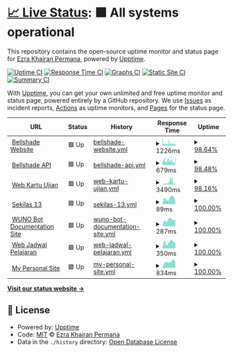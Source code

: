 # [📈 Live Status](https://status.rmecha.my.id): <!--live status--> **🟩 All systems operational**

This repository contains the open-source uptime monitor and status page for [Ezra Khairan Permana](https://www.rmecha.my.id/), powered by [Upptime](https://github.com/upptime/upptime).

[![Uptime CI](https://github.com/reacto11mecha/uptime-status/workflows/Uptime%20CI/badge.svg)](https://github.com/reacto11mecha/uptime-status/actions?query=workflow%3A%22Uptime+CI%22)
[![Response Time CI](https://github.com/reacto11mecha/uptime-status/workflows/Response%20Time%20CI/badge.svg)](https://github.com/reacto11mecha/uptime-status/actions?query=workflow%3A%22Response+Time+CI%22)
[![Graphs CI](https://github.com/reacto11mecha/uptime-status/workflows/Graphs%20CI/badge.svg)](https://github.com/reacto11mecha/uptime-status/actions?query=workflow%3A%22Graphs+CI%22)
[![Static Site CI](https://github.com/reacto11mecha/uptime-status/workflows/Static%20Site%20CI/badge.svg)](https://github.com/reacto11mecha/uptime-status/actions?query=workflow%3A%22Static+Site+CI%22)
[![Summary CI](https://github.com/reacto11mecha/uptime-status/workflows/Summary%20CI/badge.svg)](https://github.com/reacto11mecha/uptime-status/actions?query=workflow%3A%22Summary+CI%22)

With [Upptime](https://upptime.js.org), you can get your own unlimited and free uptime monitor and status page, powered entirely by a GitHub repository. We use [Issues](https://github.com/reacto11mecha/uptime-status/issues) as incident reports, [Actions](https://github.com/reacto11mecha/uptime-status/actions) as uptime monitors, and [Pages](https://status.rmecha.my.id) for the status page.

<!--start: status pages-->
<!-- This summary is generated by Upptime (https://github.com/upptime/upptime) -->
<!-- Do not edit this manually, your changes will be overwritten -->
<!-- prettier-ignore -->
| URL | Status | History | Response Time | Uptime |
| --- | ------ | ------- | ------------- | ------ |
| <img alt="" src="https://icons.duckduckgo.com/ip3/bellshade.org.ico" height="13"> [Bellshade Website](https://bellshade.org) | 🟩 Up | [bellshade-website.yml](https://github.com/reacto11mecha/uptime-status/commits/HEAD/history/bellshade-website.yml) | <details><summary><img alt="Response time graph" src="./graphs/bellshade-website/response-time-week.png" height="20"> 1226ms</summary><br><a href="https://status.rmecha.my.id/history/bellshade-website"><img alt="Response time 1248" src="https://img.shields.io/endpoint?url=https%3A%2F%2Fraw.githubusercontent.com%2Freacto11mecha%2Fuptime-status%2FHEAD%2Fapi%2Fbellshade-website%2Fresponse-time.json"></a><br><a href="https://status.rmecha.my.id/history/bellshade-website"><img alt="24-hour response time 1160" src="https://img.shields.io/endpoint?url=https%3A%2F%2Fraw.githubusercontent.com%2Freacto11mecha%2Fuptime-status%2FHEAD%2Fapi%2Fbellshade-website%2Fresponse-time-day.json"></a><br><a href="https://status.rmecha.my.id/history/bellshade-website"><img alt="7-day response time 1226" src="https://img.shields.io/endpoint?url=https%3A%2F%2Fraw.githubusercontent.com%2Freacto11mecha%2Fuptime-status%2FHEAD%2Fapi%2Fbellshade-website%2Fresponse-time-week.json"></a><br><a href="https://status.rmecha.my.id/history/bellshade-website"><img alt="30-day response time 1401" src="https://img.shields.io/endpoint?url=https%3A%2F%2Fraw.githubusercontent.com%2Freacto11mecha%2Fuptime-status%2FHEAD%2Fapi%2Fbellshade-website%2Fresponse-time-month.json"></a><br><a href="https://status.rmecha.my.id/history/bellshade-website"><img alt="1-year response time 1289" src="https://img.shields.io/endpoint?url=https%3A%2F%2Fraw.githubusercontent.com%2Freacto11mecha%2Fuptime-status%2FHEAD%2Fapi%2Fbellshade-website%2Fresponse-time-year.json"></a></details> | <details><summary><a href="https://status.rmecha.my.id/history/bellshade-website">98.64%</a></summary><a href="https://status.rmecha.my.id/history/bellshade-website"><img alt="All-time uptime 99.41%" src="https://img.shields.io/endpoint?url=https%3A%2F%2Fraw.githubusercontent.com%2Freacto11mecha%2Fuptime-status%2FHEAD%2Fapi%2Fbellshade-website%2Fuptime.json"></a><br><a href="https://status.rmecha.my.id/history/bellshade-website"><img alt="24-hour uptime 98.70%" src="https://img.shields.io/endpoint?url=https%3A%2F%2Fraw.githubusercontent.com%2Freacto11mecha%2Fuptime-status%2FHEAD%2Fapi%2Fbellshade-website%2Fuptime-day.json"></a><br><a href="https://status.rmecha.my.id/history/bellshade-website"><img alt="7-day uptime 98.64%" src="https://img.shields.io/endpoint?url=https%3A%2F%2Fraw.githubusercontent.com%2Freacto11mecha%2Fuptime-status%2FHEAD%2Fapi%2Fbellshade-website%2Fuptime-week.json"></a><br><a href="https://status.rmecha.my.id/history/bellshade-website"><img alt="30-day uptime 98.90%" src="https://img.shields.io/endpoint?url=https%3A%2F%2Fraw.githubusercontent.com%2Freacto11mecha%2Fuptime-status%2FHEAD%2Fapi%2Fbellshade-website%2Fuptime-month.json"></a><br><a href="https://status.rmecha.my.id/history/bellshade-website"><img alt="1-year uptime 98.73%" src="https://img.shields.io/endpoint?url=https%3A%2F%2Fraw.githubusercontent.com%2Freacto11mecha%2Fuptime-status%2FHEAD%2Fapi%2Fbellshade-website%2Fuptime-year.json"></a></details>
| <img alt="" src="https://icons.duckduckgo.com/ip3/api.bellshade.org.ico" height="13"> [Bellshade API](https://api.bellshade.org) | 🟩 Up | [bellshade-api.yml](https://github.com/reacto11mecha/uptime-status/commits/HEAD/history/bellshade-api.yml) | <details><summary><img alt="Response time graph" src="./graphs/bellshade-api/response-time-week.png" height="20"> 679ms</summary><br><a href="https://status.rmecha.my.id/history/bellshade-api"><img alt="Response time 846" src="https://img.shields.io/endpoint?url=https%3A%2F%2Fraw.githubusercontent.com%2Freacto11mecha%2Fuptime-status%2FHEAD%2Fapi%2Fbellshade-api%2Fresponse-time.json"></a><br><a href="https://status.rmecha.my.id/history/bellshade-api"><img alt="24-hour response time 636" src="https://img.shields.io/endpoint?url=https%3A%2F%2Fraw.githubusercontent.com%2Freacto11mecha%2Fuptime-status%2FHEAD%2Fapi%2Fbellshade-api%2Fresponse-time-day.json"></a><br><a href="https://status.rmecha.my.id/history/bellshade-api"><img alt="7-day response time 679" src="https://img.shields.io/endpoint?url=https%3A%2F%2Fraw.githubusercontent.com%2Freacto11mecha%2Fuptime-status%2FHEAD%2Fapi%2Fbellshade-api%2Fresponse-time-week.json"></a><br><a href="https://status.rmecha.my.id/history/bellshade-api"><img alt="30-day response time 831" src="https://img.shields.io/endpoint?url=https%3A%2F%2Fraw.githubusercontent.com%2Freacto11mecha%2Fuptime-status%2FHEAD%2Fapi%2Fbellshade-api%2Fresponse-time-month.json"></a><br><a href="https://status.rmecha.my.id/history/bellshade-api"><img alt="1-year response time 870" src="https://img.shields.io/endpoint?url=https%3A%2F%2Fraw.githubusercontent.com%2Freacto11mecha%2Fuptime-status%2FHEAD%2Fapi%2Fbellshade-api%2Fresponse-time-year.json"></a></details> | <details><summary><a href="https://status.rmecha.my.id/history/bellshade-api">98.48%</a></summary><a href="https://status.rmecha.my.id/history/bellshade-api"><img alt="All-time uptime 99.42%" src="https://img.shields.io/endpoint?url=https%3A%2F%2Fraw.githubusercontent.com%2Freacto11mecha%2Fuptime-status%2FHEAD%2Fapi%2Fbellshade-api%2Fuptime.json"></a><br><a href="https://status.rmecha.my.id/history/bellshade-api"><img alt="24-hour uptime 97.27%" src="https://img.shields.io/endpoint?url=https%3A%2F%2Fraw.githubusercontent.com%2Freacto11mecha%2Fuptime-status%2FHEAD%2Fapi%2Fbellshade-api%2Fuptime-day.json"></a><br><a href="https://status.rmecha.my.id/history/bellshade-api"><img alt="7-day uptime 98.48%" src="https://img.shields.io/endpoint?url=https%3A%2F%2Fraw.githubusercontent.com%2Freacto11mecha%2Fuptime-status%2FHEAD%2Fapi%2Fbellshade-api%2Fuptime-week.json"></a><br><a href="https://status.rmecha.my.id/history/bellshade-api"><img alt="30-day uptime 99.13%" src="https://img.shields.io/endpoint?url=https%3A%2F%2Fraw.githubusercontent.com%2Freacto11mecha%2Fuptime-status%2FHEAD%2Fapi%2Fbellshade-api%2Fuptime-month.json"></a><br><a href="https://status.rmecha.my.id/history/bellshade-api"><img alt="1-year uptime 98.75%" src="https://img.shields.io/endpoint?url=https%3A%2F%2Fraw.githubusercontent.com%2Freacto11mecha%2Fuptime-status%2FHEAD%2Fapi%2Fbellshade-api%2Fuptime-year.json"></a></details>
| <img alt="" src="https://icons.duckduckgo.com/ip3/kartuujian.sman12-bekasi.sch.id.ico" height="13"> [Web Kartu Ujian](https://kartuujian.sman12-bekasi.sch.id/) | 🟩 Up | [web-kartu-ujian.yml](https://github.com/reacto11mecha/uptime-status/commits/HEAD/history/web-kartu-ujian.yml) | <details><summary><img alt="Response time graph" src="./graphs/web-kartu-ujian/response-time-week.png" height="20"> 3490ms</summary><br><a href="https://status.rmecha.my.id/history/web-kartu-ujian"><img alt="Response time 1700" src="https://img.shields.io/endpoint?url=https%3A%2F%2Fraw.githubusercontent.com%2Freacto11mecha%2Fuptime-status%2FHEAD%2Fapi%2Fweb-kartu-ujian%2Fresponse-time.json"></a><br><a href="https://status.rmecha.my.id/history/web-kartu-ujian"><img alt="24-hour response time 1875" src="https://img.shields.io/endpoint?url=https%3A%2F%2Fraw.githubusercontent.com%2Freacto11mecha%2Fuptime-status%2FHEAD%2Fapi%2Fweb-kartu-ujian%2Fresponse-time-day.json"></a><br><a href="https://status.rmecha.my.id/history/web-kartu-ujian"><img alt="7-day response time 3490" src="https://img.shields.io/endpoint?url=https%3A%2F%2Fraw.githubusercontent.com%2Freacto11mecha%2Fuptime-status%2FHEAD%2Fapi%2Fweb-kartu-ujian%2Fresponse-time-week.json"></a><br><a href="https://status.rmecha.my.id/history/web-kartu-ujian"><img alt="30-day response time 2326" src="https://img.shields.io/endpoint?url=https%3A%2F%2Fraw.githubusercontent.com%2Freacto11mecha%2Fuptime-status%2FHEAD%2Fapi%2Fweb-kartu-ujian%2Fresponse-time-month.json"></a><br><a href="https://status.rmecha.my.id/history/web-kartu-ujian"><img alt="1-year response time 1722" src="https://img.shields.io/endpoint?url=https%3A%2F%2Fraw.githubusercontent.com%2Freacto11mecha%2Fuptime-status%2FHEAD%2Fapi%2Fweb-kartu-ujian%2Fresponse-time-year.json"></a></details> | <details><summary><a href="https://status.rmecha.my.id/history/web-kartu-ujian">98.16%</a></summary><a href="https://status.rmecha.my.id/history/web-kartu-ujian"><img alt="All-time uptime 91.26%" src="https://img.shields.io/endpoint?url=https%3A%2F%2Fraw.githubusercontent.com%2Freacto11mecha%2Fuptime-status%2FHEAD%2Fapi%2Fweb-kartu-ujian%2Fuptime.json"></a><br><a href="https://status.rmecha.my.id/history/web-kartu-ujian"><img alt="24-hour uptime 91.71%" src="https://img.shields.io/endpoint?url=https%3A%2F%2Fraw.githubusercontent.com%2Freacto11mecha%2Fuptime-status%2FHEAD%2Fapi%2Fweb-kartu-ujian%2Fuptime-day.json"></a><br><a href="https://status.rmecha.my.id/history/web-kartu-ujian"><img alt="7-day uptime 98.16%" src="https://img.shields.io/endpoint?url=https%3A%2F%2Fraw.githubusercontent.com%2Freacto11mecha%2Fuptime-status%2FHEAD%2Fapi%2Fweb-kartu-ujian%2Fuptime-week.json"></a><br><a href="https://status.rmecha.my.id/history/web-kartu-ujian"><img alt="30-day uptime 97.82%" src="https://img.shields.io/endpoint?url=https%3A%2F%2Fraw.githubusercontent.com%2Freacto11mecha%2Fuptime-status%2FHEAD%2Fapi%2Fweb-kartu-ujian%2Fuptime-month.json"></a><br><a href="https://status.rmecha.my.id/history/web-kartu-ujian"><img alt="1-year uptime 84.12%" src="https://img.shields.io/endpoint?url=https%3A%2F%2Fraw.githubusercontent.com%2Freacto11mecha%2Fuptime-status%2FHEAD%2Fapi%2Fweb-kartu-ujian%2Fuptime-year.json"></a></details>
| <img alt="" src="https://icons.duckduckgo.com/ip3/sekilas13.vercel.app.ico" height="13"> [Sekilas 13](https://sekilas13.vercel.app) | 🟩 Up | [sekilas-13.yml](https://github.com/reacto11mecha/uptime-status/commits/HEAD/history/sekilas-13.yml) | <details><summary><img alt="Response time graph" src="./graphs/sekilas-13/response-time-week.png" height="20"> 89ms</summary><br><a href="https://status.rmecha.my.id/history/sekilas-13"><img alt="Response time 119" src="https://img.shields.io/endpoint?url=https%3A%2F%2Fraw.githubusercontent.com%2Freacto11mecha%2Fuptime-status%2FHEAD%2Fapi%2Fsekilas-13%2Fresponse-time.json"></a><br><a href="https://status.rmecha.my.id/history/sekilas-13"><img alt="24-hour response time 54" src="https://img.shields.io/endpoint?url=https%3A%2F%2Fraw.githubusercontent.com%2Freacto11mecha%2Fuptime-status%2FHEAD%2Fapi%2Fsekilas-13%2Fresponse-time-day.json"></a><br><a href="https://status.rmecha.my.id/history/sekilas-13"><img alt="7-day response time 89" src="https://img.shields.io/endpoint?url=https%3A%2F%2Fraw.githubusercontent.com%2Freacto11mecha%2Fuptime-status%2FHEAD%2Fapi%2Fsekilas-13%2Fresponse-time-week.json"></a><br><a href="https://status.rmecha.my.id/history/sekilas-13"><img alt="30-day response time 108" src="https://img.shields.io/endpoint?url=https%3A%2F%2Fraw.githubusercontent.com%2Freacto11mecha%2Fuptime-status%2FHEAD%2Fapi%2Fsekilas-13%2Fresponse-time-month.json"></a><br><a href="https://status.rmecha.my.id/history/sekilas-13"><img alt="1-year response time 119" src="https://img.shields.io/endpoint?url=https%3A%2F%2Fraw.githubusercontent.com%2Freacto11mecha%2Fuptime-status%2FHEAD%2Fapi%2Fsekilas-13%2Fresponse-time-year.json"></a></details> | <details><summary><a href="https://status.rmecha.my.id/history/sekilas-13">100.00%</a></summary><a href="https://status.rmecha.my.id/history/sekilas-13"><img alt="All-time uptime 100.00%" src="https://img.shields.io/endpoint?url=https%3A%2F%2Fraw.githubusercontent.com%2Freacto11mecha%2Fuptime-status%2FHEAD%2Fapi%2Fsekilas-13%2Fuptime.json"></a><br><a href="https://status.rmecha.my.id/history/sekilas-13"><img alt="24-hour uptime 100.00%" src="https://img.shields.io/endpoint?url=https%3A%2F%2Fraw.githubusercontent.com%2Freacto11mecha%2Fuptime-status%2FHEAD%2Fapi%2Fsekilas-13%2Fuptime-day.json"></a><br><a href="https://status.rmecha.my.id/history/sekilas-13"><img alt="7-day uptime 100.00%" src="https://img.shields.io/endpoint?url=https%3A%2F%2Fraw.githubusercontent.com%2Freacto11mecha%2Fuptime-status%2FHEAD%2Fapi%2Fsekilas-13%2Fuptime-week.json"></a><br><a href="https://status.rmecha.my.id/history/sekilas-13"><img alt="30-day uptime 100.00%" src="https://img.shields.io/endpoint?url=https%3A%2F%2Fraw.githubusercontent.com%2Freacto11mecha%2Fuptime-status%2FHEAD%2Fapi%2Fsekilas-13%2Fuptime-month.json"></a><br><a href="https://status.rmecha.my.id/history/sekilas-13"><img alt="1-year uptime 100.00%" src="https://img.shields.io/endpoint?url=https%3A%2F%2Fraw.githubusercontent.com%2Freacto11mecha%2Fuptime-status%2FHEAD%2Fapi%2Fsekilas-13%2Fuptime-year.json"></a></details>
| <img alt="" src="https://icons.duckduckgo.com/ip3/wuno.rmecha.my.id.ico" height="13"> [WUNO Bot Documentation Site](https://wuno.rmecha.my.id/) | 🟩 Up | [wuno-bot-documentation-site.yml](https://github.com/reacto11mecha/uptime-status/commits/HEAD/history/wuno-bot-documentation-site.yml) | <details><summary><img alt="Response time graph" src="./graphs/wuno-bot-documentation-site/response-time-week.png" height="20"> 287ms</summary><br><a href="https://status.rmecha.my.id/history/wuno-bot-documentation-site"><img alt="Response time 450" src="https://img.shields.io/endpoint?url=https%3A%2F%2Fraw.githubusercontent.com%2Freacto11mecha%2Fuptime-status%2FHEAD%2Fapi%2Fwuno-bot-documentation-site%2Fresponse-time.json"></a><br><a href="https://status.rmecha.my.id/history/wuno-bot-documentation-site"><img alt="24-hour response time 283" src="https://img.shields.io/endpoint?url=https%3A%2F%2Fraw.githubusercontent.com%2Freacto11mecha%2Fuptime-status%2FHEAD%2Fapi%2Fwuno-bot-documentation-site%2Fresponse-time-day.json"></a><br><a href="https://status.rmecha.my.id/history/wuno-bot-documentation-site"><img alt="7-day response time 287" src="https://img.shields.io/endpoint?url=https%3A%2F%2Fraw.githubusercontent.com%2Freacto11mecha%2Fuptime-status%2FHEAD%2Fapi%2Fwuno-bot-documentation-site%2Fresponse-time-week.json"></a><br><a href="https://status.rmecha.my.id/history/wuno-bot-documentation-site"><img alt="30-day response time 326" src="https://img.shields.io/endpoint?url=https%3A%2F%2Fraw.githubusercontent.com%2Freacto11mecha%2Fuptime-status%2FHEAD%2Fapi%2Fwuno-bot-documentation-site%2Fresponse-time-month.json"></a><br><a href="https://status.rmecha.my.id/history/wuno-bot-documentation-site"><img alt="1-year response time 460" src="https://img.shields.io/endpoint?url=https%3A%2F%2Fraw.githubusercontent.com%2Freacto11mecha%2Fuptime-status%2FHEAD%2Fapi%2Fwuno-bot-documentation-site%2Fresponse-time-year.json"></a></details> | <details><summary><a href="https://status.rmecha.my.id/history/wuno-bot-documentation-site">100.00%</a></summary><a href="https://status.rmecha.my.id/history/wuno-bot-documentation-site"><img alt="All-time uptime 99.99%" src="https://img.shields.io/endpoint?url=https%3A%2F%2Fraw.githubusercontent.com%2Freacto11mecha%2Fuptime-status%2FHEAD%2Fapi%2Fwuno-bot-documentation-site%2Fuptime.json"></a><br><a href="https://status.rmecha.my.id/history/wuno-bot-documentation-site"><img alt="24-hour uptime 100.00%" src="https://img.shields.io/endpoint?url=https%3A%2F%2Fraw.githubusercontent.com%2Freacto11mecha%2Fuptime-status%2FHEAD%2Fapi%2Fwuno-bot-documentation-site%2Fuptime-day.json"></a><br><a href="https://status.rmecha.my.id/history/wuno-bot-documentation-site"><img alt="7-day uptime 100.00%" src="https://img.shields.io/endpoint?url=https%3A%2F%2Fraw.githubusercontent.com%2Freacto11mecha%2Fuptime-status%2FHEAD%2Fapi%2Fwuno-bot-documentation-site%2Fuptime-week.json"></a><br><a href="https://status.rmecha.my.id/history/wuno-bot-documentation-site"><img alt="30-day uptime 100.00%" src="https://img.shields.io/endpoint?url=https%3A%2F%2Fraw.githubusercontent.com%2Freacto11mecha%2Fuptime-status%2FHEAD%2Fapi%2Fwuno-bot-documentation-site%2Fuptime-month.json"></a><br><a href="https://status.rmecha.my.id/history/wuno-bot-documentation-site"><img alt="1-year uptime 100.00%" src="https://img.shields.io/endpoint?url=https%3A%2F%2Fraw.githubusercontent.com%2Freacto11mecha%2Fuptime-status%2FHEAD%2Fapi%2Fwuno-bot-documentation-site%2Fuptime-year.json"></a></details>
| <img alt="" src="https://icons.duckduckgo.com/ip3/jadwal.rmecha.my.id.ico" height="13"> [Web Jadwal Pelajaran](https://jadwal.rmecha.my.id/) | 🟩 Up | [web-jadwal-pelajaran.yml](https://github.com/reacto11mecha/uptime-status/commits/HEAD/history/web-jadwal-pelajaran.yml) | <details><summary><img alt="Response time graph" src="./graphs/web-jadwal-pelajaran/response-time-week.png" height="20"> 350ms</summary><br><a href="https://status.rmecha.my.id/history/web-jadwal-pelajaran"><img alt="Response time 411" src="https://img.shields.io/endpoint?url=https%3A%2F%2Fraw.githubusercontent.com%2Freacto11mecha%2Fuptime-status%2FHEAD%2Fapi%2Fweb-jadwal-pelajaran%2Fresponse-time.json"></a><br><a href="https://status.rmecha.my.id/history/web-jadwal-pelajaran"><img alt="24-hour response time 299" src="https://img.shields.io/endpoint?url=https%3A%2F%2Fraw.githubusercontent.com%2Freacto11mecha%2Fuptime-status%2FHEAD%2Fapi%2Fweb-jadwal-pelajaran%2Fresponse-time-day.json"></a><br><a href="https://status.rmecha.my.id/history/web-jadwal-pelajaran"><img alt="7-day response time 350" src="https://img.shields.io/endpoint?url=https%3A%2F%2Fraw.githubusercontent.com%2Freacto11mecha%2Fuptime-status%2FHEAD%2Fapi%2Fweb-jadwal-pelajaran%2Fresponse-time-week.json"></a><br><a href="https://status.rmecha.my.id/history/web-jadwal-pelajaran"><img alt="30-day response time 328" src="https://img.shields.io/endpoint?url=https%3A%2F%2Fraw.githubusercontent.com%2Freacto11mecha%2Fuptime-status%2FHEAD%2Fapi%2Fweb-jadwal-pelajaran%2Fresponse-time-month.json"></a><br><a href="https://status.rmecha.my.id/history/web-jadwal-pelajaran"><img alt="1-year response time 415" src="https://img.shields.io/endpoint?url=https%3A%2F%2Fraw.githubusercontent.com%2Freacto11mecha%2Fuptime-status%2FHEAD%2Fapi%2Fweb-jadwal-pelajaran%2Fresponse-time-year.json"></a></details> | <details><summary><a href="https://status.rmecha.my.id/history/web-jadwal-pelajaran">100.00%</a></summary><a href="https://status.rmecha.my.id/history/web-jadwal-pelajaran"><img alt="All-time uptime 100.00%" src="https://img.shields.io/endpoint?url=https%3A%2F%2Fraw.githubusercontent.com%2Freacto11mecha%2Fuptime-status%2FHEAD%2Fapi%2Fweb-jadwal-pelajaran%2Fuptime.json"></a><br><a href="https://status.rmecha.my.id/history/web-jadwal-pelajaran"><img alt="24-hour uptime 100.00%" src="https://img.shields.io/endpoint?url=https%3A%2F%2Fraw.githubusercontent.com%2Freacto11mecha%2Fuptime-status%2FHEAD%2Fapi%2Fweb-jadwal-pelajaran%2Fuptime-day.json"></a><br><a href="https://status.rmecha.my.id/history/web-jadwal-pelajaran"><img alt="7-day uptime 100.00%" src="https://img.shields.io/endpoint?url=https%3A%2F%2Fraw.githubusercontent.com%2Freacto11mecha%2Fuptime-status%2FHEAD%2Fapi%2Fweb-jadwal-pelajaran%2Fuptime-week.json"></a><br><a href="https://status.rmecha.my.id/history/web-jadwal-pelajaran"><img alt="30-day uptime 100.00%" src="https://img.shields.io/endpoint?url=https%3A%2F%2Fraw.githubusercontent.com%2Freacto11mecha%2Fuptime-status%2FHEAD%2Fapi%2Fweb-jadwal-pelajaran%2Fuptime-month.json"></a><br><a href="https://status.rmecha.my.id/history/web-jadwal-pelajaran"><img alt="1-year uptime 100.00%" src="https://img.shields.io/endpoint?url=https%3A%2F%2Fraw.githubusercontent.com%2Freacto11mecha%2Fuptime-status%2FHEAD%2Fapi%2Fweb-jadwal-pelajaran%2Fuptime-year.json"></a></details>
| <img alt="" src="https://icons.duckduckgo.com/ip3/rmecha.my.id.ico" height="13"> [My Personal Site](https://rmecha.my.id) | 🟩 Up | [my-personal-site.yml](https://github.com/reacto11mecha/uptime-status/commits/HEAD/history/my-personal-site.yml) | <details><summary><img alt="Response time graph" src="./graphs/my-personal-site/response-time-week.png" height="20"> 834ms</summary><br><a href="https://status.rmecha.my.id/history/my-personal-site"><img alt="Response time 1160" src="https://img.shields.io/endpoint?url=https%3A%2F%2Fraw.githubusercontent.com%2Freacto11mecha%2Fuptime-status%2FHEAD%2Fapi%2Fmy-personal-site%2Fresponse-time.json"></a><br><a href="https://status.rmecha.my.id/history/my-personal-site"><img alt="24-hour response time 803" src="https://img.shields.io/endpoint?url=https%3A%2F%2Fraw.githubusercontent.com%2Freacto11mecha%2Fuptime-status%2FHEAD%2Fapi%2Fmy-personal-site%2Fresponse-time-day.json"></a><br><a href="https://status.rmecha.my.id/history/my-personal-site"><img alt="7-day response time 834" src="https://img.shields.io/endpoint?url=https%3A%2F%2Fraw.githubusercontent.com%2Freacto11mecha%2Fuptime-status%2FHEAD%2Fapi%2Fmy-personal-site%2Fresponse-time-week.json"></a><br><a href="https://status.rmecha.my.id/history/my-personal-site"><img alt="30-day response time 959" src="https://img.shields.io/endpoint?url=https%3A%2F%2Fraw.githubusercontent.com%2Freacto11mecha%2Fuptime-status%2FHEAD%2Fapi%2Fmy-personal-site%2Fresponse-time-month.json"></a><br><a href="https://status.rmecha.my.id/history/my-personal-site"><img alt="1-year response time 1143" src="https://img.shields.io/endpoint?url=https%3A%2F%2Fraw.githubusercontent.com%2Freacto11mecha%2Fuptime-status%2FHEAD%2Fapi%2Fmy-personal-site%2Fresponse-time-year.json"></a></details> | <details><summary><a href="https://status.rmecha.my.id/history/my-personal-site">100.00%</a></summary><a href="https://status.rmecha.my.id/history/my-personal-site"><img alt="All-time uptime 99.99%" src="https://img.shields.io/endpoint?url=https%3A%2F%2Fraw.githubusercontent.com%2Freacto11mecha%2Fuptime-status%2FHEAD%2Fapi%2Fmy-personal-site%2Fuptime.json"></a><br><a href="https://status.rmecha.my.id/history/my-personal-site"><img alt="24-hour uptime 100.00%" src="https://img.shields.io/endpoint?url=https%3A%2F%2Fraw.githubusercontent.com%2Freacto11mecha%2Fuptime-status%2FHEAD%2Fapi%2Fmy-personal-site%2Fuptime-day.json"></a><br><a href="https://status.rmecha.my.id/history/my-personal-site"><img alt="7-day uptime 100.00%" src="https://img.shields.io/endpoint?url=https%3A%2F%2Fraw.githubusercontent.com%2Freacto11mecha%2Fuptime-status%2FHEAD%2Fapi%2Fmy-personal-site%2Fuptime-week.json"></a><br><a href="https://status.rmecha.my.id/history/my-personal-site"><img alt="30-day uptime 100.00%" src="https://img.shields.io/endpoint?url=https%3A%2F%2Fraw.githubusercontent.com%2Freacto11mecha%2Fuptime-status%2FHEAD%2Fapi%2Fmy-personal-site%2Fuptime-month.json"></a><br><a href="https://status.rmecha.my.id/history/my-personal-site"><img alt="1-year uptime 100.00%" src="https://img.shields.io/endpoint?url=https%3A%2F%2Fraw.githubusercontent.com%2Freacto11mecha%2Fuptime-status%2FHEAD%2Fapi%2Fmy-personal-site%2Fuptime-year.json"></a></details>

<!--end: status pages-->

[**Visit our status website →**](https://status.rmecha.my.id)

## 📄 License

- Powered by: [Upptime](https://github.com/upptime/upptime)
- Code: [MIT](./LICENSE) © [Ezra Khairan Permana](https://www.rmecha.my.id/)
- Data in the `./history` directory: [Open Database License](https://opendatacommons.org/licenses/odbl/1-0/)
